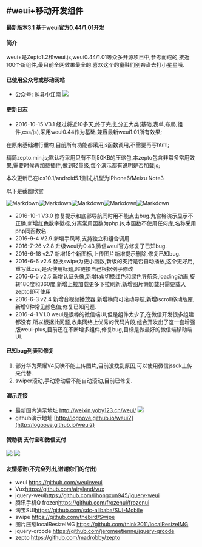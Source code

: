 #weui+移动开发组件
---
#### 最新版本3.1    基于weui官方0.44/1.01开发

#### 简介  
weui+是Zepto1.2和weui.js,weui0.44/1.01等众多开源项目中,参考而成的,接近100个新组件,最目前全网效果最全的.喜欢这个的童鞋们别吝啬去打小星星哦.
####  已使用公众号或移动网站
- 公众号: 勉县小江南
![](http://weixin.yoby123.cn/attachment/headimg_1.jpg?time=1463681994)

#### [更新日志](http://weixin.yoby123.cn/weui/c/r.html)
- 2016-10-15 V3.1 经过将近10多天,终于完成,分五大类(基础,表单,布局,组件,css/js),采用weui0.44作为基础,兼容最新weui1.01所有效果;

在原来基础进行重构,目前所有功能都采用js函数调用,不需要再写html;

精简zepto.min.js;默认将采用只有不到50KB的压缩包,本zepto包含非常多常用效果,需要时候再加载插件,做到轻量级,每个演示都有说明是否加载js;

本次更新已在ios10.1/android5.1测试,机型为iPhone6/Meizu Note3

以下是截图欣赏

![Markdown](http://p1.bpimg.com/545664/88f1580a88088829.png)![Markdown](http://p1.bpimg.com/545664/121995740bc80c0d.png)![Markdown](http://p1.bpimg.com/545664/d144378b21ebdac6.png)![Markdown](http://p1.bpimg.com/545664/889cfaa2bd7c9893.png)![Markdown](http://p1.bpimg.com/545664/7f38d512c4a46bcd.png)

- 2016-10-1 V3.0 修复提示和底部导航同时用不能点击bug.九宫格演示显示不正确,新增红色数字徽标,分离常用函数为php.js,本函数不使用任何库,名称采用php同函数名.
- 2016-9-4 V2.9  新增手风琴,支持独立和组合调用 
- 2016-7-26 v2.8  升级weui为0.43,微信weui官方修复了已知bug.
- 2016-6-18 v2.7  新增15个新图标,上传图片新增提示删除,修复已知bug.
- 2016-6-6 v2.6   替换swipe为更小函数,新版的支持是否自动播放,这个更好用,重写此css,是否使用标题,超链接自己根据例子修改 
- 2016-6-5  v2.5  新增认证头像,新增tab切换红色和绿色导航条,loading动画,旋转180度和360度,新增上拉加载更多下拉刷新,新增图片懒加载只需要载入zepto即可使用   
- 2016-6-3  v2.4  新增音视频播放器,新增横向可滚动导航,新增iscroll移动版库,新增9种常见颜色值;修复已知问题.   
- 2016-4-1 V1.0 weui是很棒的微信端UI,但是组件太少了,在微信开发很多组建都没有,所以根据此问题,收集网络上优秀的代码片段,组合开发出了这一套增强版weui-plus,目前还在不断增多组件,修复bug,目标是做最好的微信端移动端UI.

#### 已知bug列表和修复  
1. 部分华为荣耀V4反映不能上传图片,目前没找到原因,可以使用微信jssdk上传来代替.
2. swiper滚动,手动滑动后不能自动滚动,目前已修复. 

#### 演示连接  
- 最新国内演示地址   <http://weixin.yoby123.cn/weui/>
![](http://7xr193.com1.z0.glb.clouddn.com/weui.png?time=1463681994)
- github演示地址 [http://logoove.github.io/weui2](http://logoove.github.io/weui2)

#### 赞助我 支付宝和微信支付
![](http://7xr193.com1.z0.glb.clouddn.com/weixin-v.jpg?time=1463681994)  ![](http://7xr193.com1.z0.glb.clouddn.com/zhi-v.jpg?time=1463681994)

#### 友情感谢(不完全列出,谢谢你们的付出)
- weui <https://github.com/weui/weui>
- Vux<https://github.com/airyland/vux>
- jquery-weui<https://github.com/lihongxun945/jquery-weui>
- 腾讯手机Q frozen<https://github.com/frozenui/frozenui>
- 淘宝SUI<https://github.com/sdc-alibaba/SUI-Mobile>
- swipe <https://github.com/thebird/Swipe>
- 图片压缩localResizeIMG <https://github.com/think2011/localResizeIMG>
- jquery-qrcode <https://github.com/jeromeetienne/jquery-qrcode>
- zepto <https://github.com/madrobby/zepto>
